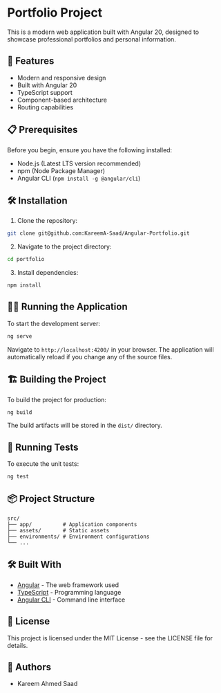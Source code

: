 # Portfolio Project

This is a modern web application built with Angular 20, designed to showcase professional portfolios and personal information.

## 🚀 Features

- Modern and responsive design
- Built with Angular 20
- TypeScript support
- Component-based architecture
- Routing capabilities

## 📋 Prerequisites

Before you begin, ensure you have the following installed:
- Node.js (Latest LTS version recommended)
- npm (Node Package Manager)
- Angular CLI (`npm install -g @angular/cli`)

## 🛠️ Installation

1. Clone the repository:
```bash
git clone git@github.com:KareemA-Saad/Angular-Portfolio.git
```

2. Navigate to the project directory:
```bash
cd portfolio
```

3. Install dependencies:
```bash
npm install
```

## 🏃‍♂️ Running the Application

To start the development server:

```bash
ng serve
```

Navigate to `http://localhost:4200/` in your browser. The application will automatically reload if you change any of the source files.

## 🏗️ Building the Project

To build the project for production:

```bash
ng build
```

The build artifacts will be stored in the `dist/` directory.

## 🧪 Running Tests

To execute the unit tests:

```bash
ng test
```

## 📦 Project Structure

```
src/
├── app/          # Application components
├── assets/       # Static assets
├── environments/ # Environment configurations
└── ...
```

## 🛠️ Built With

- [Angular](https://angular.io/) - The web framework used
- [TypeScript](https://www.typescriptlang.org/) - Programming language
- [Angular CLI](https://cli.angular.io/) - Command line interface

## 📝 License

This project is licensed under the MIT License - see the LICENSE file for details.

## 👥 Authors

- Kareem Ahmed Saad
